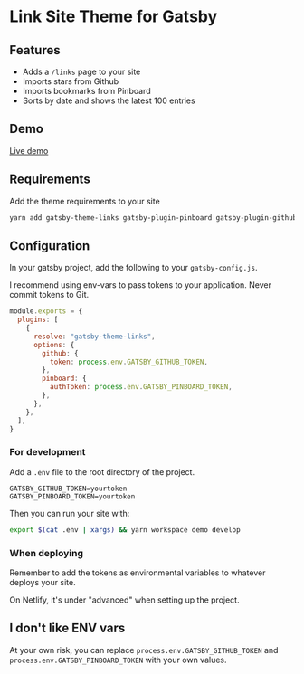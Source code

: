 # Link Site Theme for Gatsby

## Features

- Adds a `/links` page to your site
- Imports stars from Github
- Imports bookmarks from Pinboard
- Sorts by date and shows the latest 100 entries

## Demo

[Live demo](https://gatsby-theme-links.netlify.com/links)

## Requirements

Add the theme requirements to your site

```sh
yarn add gatsby-theme-links gatsby-plugin-pinboard gatsby-plugin-github-api
```

## Configuration

In your gatsby project, add the following to your `gatsby-config.js`.

I recommend using env-vars to pass tokens to your application. Never commit tokens to Git.

```js
module.exports = {
  plugins: [
    {
      resolve: "gatsby-theme-links",
      options: {
        github: {
          token: process.env.GATSBY_GITHUB_TOKEN,
        },
        pinboard: {
          authToken: process.env.GATSBY_PINBOARD_TOKEN,
        },
      },
    },
  ],
}
```

### For development

Add a `.env` file to the root directory of the project.

```
GATSBY_GITHUB_TOKEN=yourtoken
GATSBY_PINBOARD_TOKEN=yourtoken
```

Then you can run your site with:

```sh
export $(cat .env | xargs) && yarn workspace demo develop

```

### When deploying

Remember to add the tokens as environmental variables to whatever deploys your site.

On Netlify, it's under "advanced" when setting up the project.

## I don't like ENV vars

At your own risk, you can replace `process.env.GATSBY_GITHUB_TOKEN` and `process.env.GATSBY_PINBOARD_TOKEN` with your own values.

